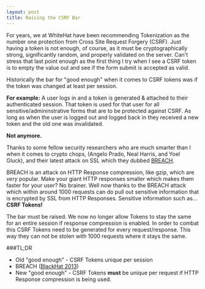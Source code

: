 ```yaml
---
layout: post
title: Raising the CSRF Bar
---
```


For years, we at WhiteHat have been recommending Tokenization as the number one protection from Cross Site Request Forgery (CSRF). Just having a token is not enough, of course, as it must be cryptographically strong, significantly random, and properly validated on the server. Can't stress that last point enough as the first thing I try when I see a CSRF token is to empty the value out and see if the form submit is accepted as valid.

Historically the bar for "good enough" when it comes to CSRF tokens was if the token was changed at least per session.

**For example:** A user logs in and a token is generated & attached to their authenticated session. That token is used for that user for all sensitive/admininstrative forms that are to be protected against CSRF. As long as when the user is logged out and logged back in they received a new token and the old one was invalidated.

**Not anymore.**

Thanks to some fellow security researchers who are much smarter than I when it comes to crypto chops, (Angelo Prado, Neal Harris, and Yoel Gluck), and their latest attack on SSL which they dubbed [BREACH](http://threatpost.com/breach-compression-attack-steals-https-secrets-in-under-30-seconds).

BREACH is an attack on HTTP Response compression, like gzip, which are *very* popular. Make your giant HTTP responses smaller which makes them faster for your user? No brainer. Well now thanks to the BREACH attack which within around 1000 requests can do pull out sensitive information that is encrypted by SSL from HTTP Responses. Sensitive information such as... **CSRF Tokens!**

The bar must be raised. We now no longer allow Tokens to stay the same for an entire session if response compression is enabled. In order to combat this CSRF Tokens need to be generated for every request/response. This way they can not be stolen with 1000 requests where it stays the same.

###TL;DR
* Old "good enough" - CSRF Tokens unique per session
* BREACH ([BlackHat 2013](https://www.youtube.com/watch?v=CoNKarq1IYA))
* New "good enough" - CSRF Tokens **must** be unique per request if HTTP Response compression is being used.
